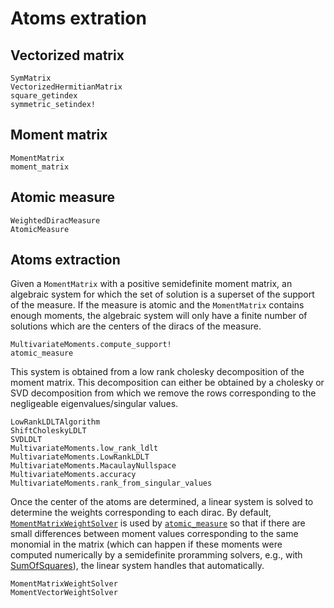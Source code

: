 # Atoms extration

## Vectorized matrix

```@docs
SymMatrix
VectorizedHermitianMatrix
square_getindex
symmetric_setindex!
```

## Moment matrix

```@docs
MomentMatrix
moment_matrix
```

## Atomic measure

```@docs
WeightedDiracMeasure
AtomicMeasure
```

## Atoms extraction

Given a `MomentMatrix` with a positive semidefinite moment matrix,
an algebraic system for which the set of solution is a superset of the support of the measure.
If the measure is atomic and the `MomentMatrix` contains enough moments,
the algebraic system will only have a finite number of solutions which are the centers
of the diracs of the measure.

```@docs
MultivariateMoments.compute_support!
atomic_measure
```

This system is obtained from a low rank cholesky decomposition of the moment matrix.
This decomposition can either be obtained by a cholesky or SVD decomposition from which we remove the rows corresponding to the negligeable eigenvalues/singular values.

```@docs
LowRankLDLTAlgorithm
ShiftCholeskyLDLT
SVDLDLT
MultivariateMoments.low_rank_ldlt
MultivariateMoments.LowRankLDLT
MultivariateMoments.MacaulayNullspace
MultivariateMoments.accuracy
MultivariateMoments.rank_from_singular_values
```

Once the center of the atoms are determined, a linear system is solved to determine
the weights corresponding to each dirac.
By default, [`MomentMatrixWeightSolver`](@ref) is used by [`atomic_measure`](@ref) so that if there are small differences between moment values corresponding to the same monomial in the matrix
(which can happen if these moments were computed numerically by a semidefinite proramming solvers, e.g., with [SumOfSquares](https://github.com/jump-dev/SumOfSquares.jl)),
the linear system handles that automatically.
```@docs
MomentMatrixWeightSolver
MomentVectorWeightSolver
```
